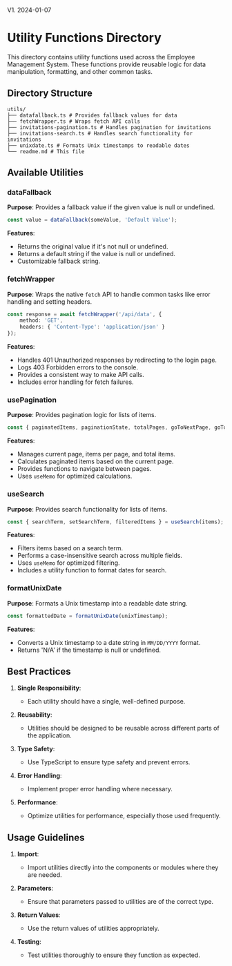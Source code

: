 V1. 2024-01-07

# Utility Functions Directory

This directory contains utility functions used across the Employee Management System. These functions provide reusable logic for data manipulation, formatting, and other common tasks.

## Directory Structure
```
utils/
├── datafallback.ts # Provides fallback values for data
├── fetchWrapper.ts # Wraps fetch API calls
├── invitations-pagination.ts # Handles pagination for invitations
├── invitations-search.ts # Handles search functionality for invitations
├── unixdate.ts # Formats Unix timestamps to readable dates
└── readme.md # This file
```

## Available Utilities

### dataFallback
**Purpose**: Provides a fallback value if the given value is null or undefined.
```typescript
const value = dataFallback(someValue, 'Default Value');
```
**Features**:
- Returns the original value if it's not null or undefined.
- Returns a default string if the value is null or undefined.
- Customizable fallback string.

### fetchWrapper
**Purpose**: Wraps the native `fetch` API to handle common tasks like error handling and setting headers.
``` typescript
const response = await fetchWrapper('/api/data', {
    method: 'GET',
    headers: { 'Content-Type': 'application/json' }
});
```
**Features**:
- Handles 401 Unauthorized responses by redirecting to the login page.
- Logs 403 Forbidden errors to the console.
- Provides a consistent way to make API calls.
- Includes error handling for fetch failures.

### usePagination
**Purpose**: Provides pagination logic for lists of items.
``` typescript
const { paginatedItems, paginationState, totalPages, goToNextPage, goToPreviousPage, goToPage } = usePagination(items, 10);
```
**Features**:
- Manages current page, items per page, and total items.
- Calculates paginated items based on the current page.
- Provides functions to navigate between pages.
- Uses `useMemo` for optimized calculations.

### useSearch
**Purpose**: Provides search functionality for lists of items.
``` typescript
const { searchTerm, setSearchTerm, filteredItems } = useSearch(items);
```
**Features**:
- Filters items based on a search term.
- Performs a case-insensitive search across multiple fields.
- Uses `useMemo` for optimized filtering.
- Includes a utility function to format dates for search.

### formatUnixDate
**Purpose**: Formats a Unix timestamp into a readable date string.
```typescript
const formattedDate = formatUnixDate(unixTimestamp);
```
**Features**:
- Converts a Unix timestamp to a date string in `MM/DD/YYYY` format.
- Returns 'N/A' if the timestamp is null or undefined.

## Best Practices

1. **Single Responsibility**:
   - Each utility should have a single, well-defined purpose.

2. **Reusability**:
   - Utilities should be designed to be reusable across different parts of the application.

3. **Type Safety**:
   - Use TypeScript to ensure type safety and prevent errors.

4. **Error Handling**:
   - Implement proper error handling where necessary.

5. **Performance**:
   - Optimize utilities for performance, especially those used frequently.

## Usage Guidelines

1. **Import**:
   - Import utilities directly into the components or modules where they are needed.

2. **Parameters**:
   - Ensure that parameters passed to utilities are of the correct type.

3. **Return Values**:
   - Use the return values of utilities appropriately.

4. **Testing**:
   - Test utilities thoroughly to ensure they function as expected.